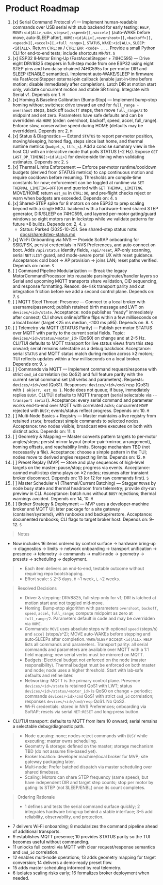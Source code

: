 # Product Roadmap

1. [x] Serial Command Protocol v1 — Implement human‑readable commands over USB serial with stub backend for early testing: `HELP`, `MOVE:<id|ALL>,<abs_steps>[,<speed>][,<accel>]` (auto‑WAKE before move, auto‑SLEEP after), `HOME:<id|ALL>[,<overshoot>][,<backoff>][,<speed>][,<accel>][,<full_range>]`, `STATUS`, `WAKE:<id|ALL>`, `SLEEP:<id|ALL>`. Return `CTRL:OK` / `CTRL:ERR <code> ...`. Provide a small Python CLI for end‑to‑end tests; include shortcuts `M`/`H`/`ST`. `S`
2. [x] ESP32 8‑Motor Bring‑Up (FastAccelStepper + 74HC595) — Drive eight DRV8825 steppers in full‑step mode from one ESP32 using eight STEP pins and two daisy‑chained 74HC595s for per‑motor DIR and SLEEP (ENABLE semantics). Implement auto‑WAKE/SLEEP in firmware via FastAccelStepper external‑pin callback (enable just‑in‑time before motion; disable immediately after completion). Latch DIR at motion start only, validate concurrent motion and stable SR timing. Integrate with Serial v1. Depends on: 1. `M`
3. [x] Homing & Baseline Calibration (Bump‑Stop) — Implement bump‑stop homing without switches: drive toward an end for `full_range + overshoot` steps, back off `backoff` steps, then move `full_range/2` to midpoint and set zero. Parameters have safe defaults and can be overridden via `HOME` (order: overshoot, backoff, speed, accel, full_range). Enforce slow, conservative speed during HOME (defaults may be overridden). Depends on: 2. `M`
4. [x] Status & Diagnostics — Extend `STATUS` to report per‑motor position, moving/sleeping, homed flag, steps since last home, and thermal runtime metrics (`budget_s`, `ttfc_s`). Add a concise summary view in the host CLI with an interactive mode that polls STATUS (~2 Hz). Expose `GET LAST_OP_TIMING[:<id|ALL>]` for device‑side timing when validating estimates. Depends on: 2. `S`
5. [x] Thermal Limits Enforcement — Enforce per‑motor runtime/cooldown budgets (derived from STATUS metrics) to cap continuous motion and require cooldown before resuming. Thresholds are compile‑time constants for now; enforcement can be toggled at runtime via `SET THERMAL_LIMITING=OFF|ON` and queried with `GET THERMAL_LIMITING`. MOVE/HOME return `est_ms` in `CTRL:OK`, and pre‑flight checks reject or warn when budgets are exceeded. Depends on: 4. `S`
6. [x] Shared-STEP spike for 8 motors on one ESP32 to prep scaling beyond with a single MCU. backend with a hardware-timed shared STEP generator,  DIR/SLEEP on 74HC595, and layered per-motor gating/guard windows so eight motors run in lockstep while we validate patterns for future >8 builds.  Depends on: 2, 4. `S`
   - Status: Parked (2025-10-25). See shared-step status note: [docs/sharedstep-status.md](./docs/sharedstep-status.md)
7. [x] Wi‑Fi Onboarding via NVS — Provide SoftAP onboarding for SSID/PSK, persist credentials in NVS Preferences, and auto‑connect on boot. Adds `/api/status` identity fields, `/api/reset`, AP-only scanning, serial `NET:LIST` guard, and mode-aware portal UX with reset guidance. Acceptance: cold boot → AP provision → joins LAN; reset paths verified. Depends on: none. `S`
8. [ ] Command Pipeline Modularization — Break the legacy MotorCommandProcessor into reusable parsing/router/handler layers so Serial and upcoming MQTT transports share validation, CID sequencing, and response formatting. Reason: de-risk transport parity and cut integration friction before we add a second control plane. Depends on: 7. `S`
9. [ ] MQTT Steel Thread: Presence — Connect to a local broker with username/password; publish retained birth message and LWT on `devices/<id>/state`. Acceptance: node publishes “ready” immediately after connect; CLI shows online/offline flips within a few milliseconds on a local broker (target <25 ms median, <100 ms p95). Depends on: 8. `S`
10. [ ] Telemetry via MQTT (STATUS Parity) — Publish per‑motor STATUS over MQTT with parity to the current serial fields. Topic: `devices/<id>/status/<motor_id>` (QoS0) on change and at 2–5 Hz. CLI/TUI defaults to MQTT transport for live status views from this step onward; serial remains selectable as a debug backdoor. Acceptance: serial `STATUS` and MQTT status match during motion across ≥2 motors; TUI reflects updates within a few milliseconds on a local broker. Depends on: 9. `S`
11. [ ] Commands via MQTT — Implement command request/response with strict `cmd_id` correlation (no QoS2) and full feature parity with the current serial command set (all verbs and parameters). Requests: `devices/<id>/cmd` (QoS1). Responses: `devices/<id>/cmd/resp` (QoS1) with `{ ok|err, est_ms }`. Node does not queue; if busy, immediately replies `BUSY`. CLI/TUI defaults to MQTT transport (serial selectable via `--transport serial`). Acceptance: every serial command and parameter works end‑to‑end over MQTT with correlated acks; concurrent `MOVE` rejected with `BUSY`; events/status reflect progress. Depends on: 10. `M`
12. [ ] Multi‑Node Basics + Registry — Master maintains a live registry from retained `state`; broadcast simple commands to selected nodes. Acceptance: two nodes visible; broadcast `HOME` executes on both with distinct acks. Depends on: 11. `S`
13. [ ] Geometry & Mapping — Master converts pattern targets to per‑motor angles/steps; persist mirror layout (motor‑pair→mirror, arrangement), homing offsets, and reachability limits. Storage mechanism TBD (not necessarily a file). Acceptance: choose a simple pattern in the TUI; nodes move to derived angles respecting limits. Depends on: 12. `M`
14. [ ] Preset Replay (MVP) — Store and play sequences of high‑level targets on the master; pause/stop; progress via events. Acceptance: canned multi‑step demo plays on ≥2 nodes; resumes after transient broker disconnect. Depends on: 13 (or 12 for raw commands first). `S`
15. [ ] Master Scheduler v1 (Thermal/Current Batching) — Stagger `MOVE`s by node busy state and thermal headroom from telemetry; provide dry‑run preview in CLI. Acceptance: batch runs without `BUSY` rejections; thermal warnings avoided. Depends on: 14, 10. `M`
16. [ ] Broker Strategy & Deployment — MVP uses a developer‑machine broker and MQTT UI; later package for a site gateway (container/systemd), with runbooks and backup/restore. Acceptance: documented runbooks; CLI flags to target broker host. Depends on: 9–12. `S`

> Notes
>
- Now includes 16 items ordered by control surface → hardware bring‑up → diagnostics → limits → network onboarding → transport unification → presence → telemetry → commands → multi‑node → geometry → presets → scheduling → deployment.
> - Each item delivers an end‑to‑end, testable outcome without requiring repo bootstrapping.
> - Effort scale: `S` 2–3 days, `M` ~1 week, `L` ~2 weeks.

> Resolved Decisions
>
> - Driver & stepping: DRV8825, full‑step only for v1; DIR is latched at motion start and not toggled mid‑move.
> - Homing: Bump‑stop algorithm with parameters `overshoot`, `backoff`, `speed`, `accel`, `full_range`; compute midpoint as zero at `full_range/2`. Parameters default in code and may be overridden via `HOME`.
> - Commands: `MOVE` uses absolute steps with optional `speed` (steps/s) and `accel` (steps/s^2); MOVE auto‑WAKEs before stepping and auto‑SLEEPs after completion. `WAKE`/`SLEEP` accept `<id|ALL>`. `HELP` lists all commands and parameters. Transport parity: all serial commands and parameters are available over MQTT with a 1:1 field mapping; new serial verbs must be mirrored on MQTT.
> - Budgets: Electrical budget not enforced on the node (master responsibility). Thermal budget must be enforced on both master and node; node uses a higher threshold. Start with lab‑safe defaults and refine later.
> - Networking: MQTT is the primary control plane. Presence `devices/<id>/state` is retained QoS1 with LWT; status `devices/<id>/status/<motor_id>` is QoS0 on change + periodic; commands `devices/<id>/cmd` QoS1 with strict `cmd_id` correlation; responses `devices/<id>/cmd/resp` QoS1. No QoS2.
> - Wi‑Fi credentials: stored in NVS Preferences; onboarding via SoftAP; resets via serial `NET:RESET` and long‑press button.
- CLI/TUI transport: defaults to MQTT from item 10 onward; serial remains a selectable debug/diagnostic path.
> - Node queuing: none; nodes reject commands with `BUSY` while executing; master owns scheduling.
> - Geometry & storage: defined on the master; storage mechanism TBD (do not assume file‑based yet).
> - Broker location: developer machine/local broker for MVP; site gateway packaging later.
> - Multi‑node: Prefer batched dispatch via master scheduling over shared timebase.
> - Scaling: Motors can share STEP frequency (same speed), but have independent DIR and target step counts; stop per motor by gating its STEP (not SLEEP/ENBL) once its count completes.

> Ordering Rationale
>
> - 1 defines and tests the serial command surface quickly; 2 integrates hardware bring‑up behind a stable interface; 3–5 add reliability, observability, and protection.
- 7 delivers Wi‑Fi onboarding; 8 modularizes the command pipeline ahead of additional transports.
- 9 establishes MQTT presence; 10 provides STATUS parity so the TUI becomes useful without commanding.
- 11 unlocks full control via MQTT with clear request/response semantics and `cmd_id` correlation.
- 12 enables multi‑node operations; 13 adds geometry mapping for target conversion; 14 delivers a demo‑ready preset flow.
- 15 adds master scheduling informed by real telemetry.
- 6 isolates scaling risks early; 16 formalizes broker deployment when needed.
